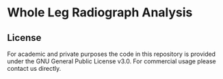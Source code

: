 # Whole Leg Radiograph Analysis

## License

For academic and private purposes the code in this repository is provided under the GNU General Public License v3.0.
For commercial usage please contact us directly.